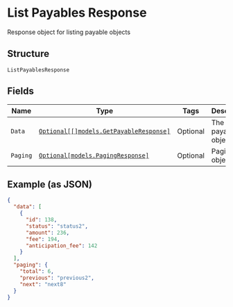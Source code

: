 
# List Payables Response

Response object for listing payable objects

## Structure

`ListPayablesResponse`

## Fields

| Name | Type | Tags | Description |
|  --- | --- | --- | --- |
| `Data` | [`Optional[[]models.GetPayableResponse]`](../../doc/models/get-payable-response.md) | Optional | The payable object |
| `Paging` | [`Optional[models.PagingResponse]`](../../doc/models/paging-response.md) | Optional | Paging object |

## Example (as JSON)

```json
{
  "data": [
    {
      "id": 138,
      "status": "status2",
      "amount": 236,
      "fee": 194,
      "anticipation_fee": 142
    }
  ],
  "paging": {
    "total": 6,
    "previous": "previous2",
    "next": "next8"
  }
}
```

